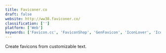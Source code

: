 ```yaml
---
title: Faviconer.co
draft: false 
website: http://ww38.faviconer.co/
classification: ['']
platform: ['Web']
keywords: ['Favicon.cc', 'FaviconShop', 'GenFavicon', 'IconLover', 'IconXP', 'IconsExtract', 'JDraw', 'Microangelo Toolset', 'Online Convert', 'Online Image Converter', 'RealWorld Icon Editor', 'faviconit', 'icon sushi']
---
```

Create favicons from customizable text.